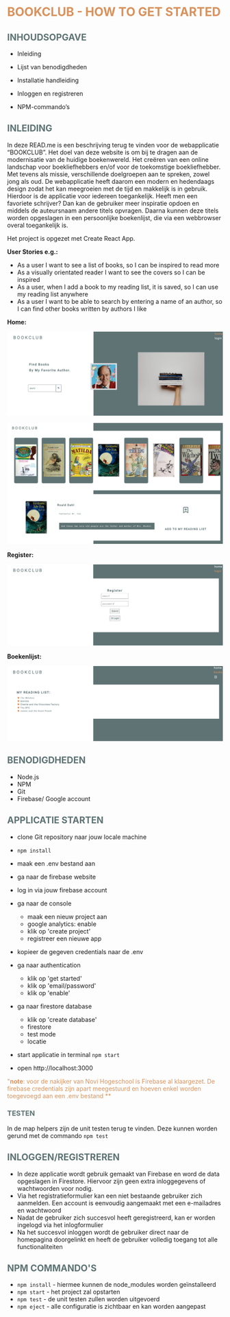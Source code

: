 # <FONT COLOR="#D9925D"> BOOKCLUB - HOW TO GET STARTED </FONT>

## <FONT COLOR="#5e7374"> INHOUDSOPGAVE </FONT>

* Inleiding

* Lijst van benodigdheden

* Installatie handleiding

* Inloggen en registreren

* NPM-commando’s

## <FONT COLOR="#5e7374"> INLEIDING </FONT>

In deze READ.me is een beschrijving terug te vinden voor de webapplicatie “BOOKCLUB”. Het doel van deze website is om bij te dragen aan de modernisatie van de huidige boekenwereld. Het creëren van een online landschap voor boekliefhebbers en/of voor de toekomstige boekliefhebber. Met tevens als missie, verschillende doelgroepen aan te spreken, zowel jong als oud. De webapplicatie heeft daarom een modern en hedendaags design zodat het kan meegroeien met de tijd en makkelijk is in gebruik. Hierdoor is de applicatie voor iedereen toegankelijk. Heeft men een favoriete schrijver? Dan kan de gebruiker meer inspiratie opdoen en middels de auteursnaam andere titels opvragen. Daarna kunnen deze titels worden opgeslagen in een persoonlijke boekenlijst, die via een webbrowser overal toegankelijk is.

Het project is opgezet met Create React App.


**User Stories e.g.:**
* As a user I want to see a list of books, so I can be inspired to read more
* As a visually orientated reader I want to see the covers so I can be inspired
* As a user, when I add a book to my reading list, it is saved, so I can use my reading list anywhere
* As a user I want to be able to search by entering a name of an author, so I can find other books written by authors I like

**Home:**

![schermafbeelding](./src/assets/scherm1.jpg)

![schermafbeelding](src/assets/scherm1_1.jpg)


**Register:**

![schermafbeelding](./src/assets/scherm3.jpg)

**Boekenlijst:**

![schermafbeelding](./src/assets/scherm4.jpg)




## <FONT COLOR="#5e7374"> BENODIGDHEDEN </FONT>
* Node.js
* NPM
* Git
* Firebase/ Google account

## <FONT COLOR="#5e7374"> APPLICATIE STARTEN </FONT>
* clone Git repository naar jouw locale machine
* `npm install`
* maak een .env bestand aan
* ga naar de firebase website
* log in via jouw firebase account 
* ga naar de console
    * maak een nieuw project aan
    * google analytics: enable
    * klik op 'create project'
    * registreer een nieuwe app
* kopieer de gegeven credentials naar de .env
* ga naar authentication
    * klik op 'get started'
    * klik op 'email/password'
    * klik op 'enable'
* ga naar firestore database
    * klik op 'create database'
    * firestore
    * test mode
    * locatie
    
*  start applicatie in terminal `npm start`
*  open http://localhost:3000 

<FONT COLOR="D9925D">"**note**: voor de nakijker van Novi Hogeschool is Firebase al klaargezet. De firebase credentials zijn apart meegestuurd en hoeven enkel worden toegevoegd aan een .env bestand **</FONT>


### <FONT COLOR="#5e7374"> TESTEN </FONT>
In de map helpers zijn de unit testen terug te vinden. Deze kunnen worden gerund met de commando `npm test`


## <FONT COLOR="#5e7374"> INLOGGEN/REGISTREREN </FONT>

* In deze applicatie wordt gebruik gemaakt van Firebase en word de data opgeslagen in Firestore. Hiervoor zijn geen extra inloggegevens of wachtwoorden voor nodig.  
* Via het registratieformulier kan een niet bestaande gebruiker zich aanmelden. Een account is eenvoudig aangemaakt met een e-mailadres en wachtwoord  
* Nadat de gebruiker zich succesvol heeft geregistreerd, kan er worden ingelogd via het inlogformulier 
* Na het succesvol inloggen wordt de gebruiker direct naar de homepagina doorgelinkt en heeft de gebruiker volledig toegang tot alle functionaliteiten  

## <FONT COLOR="#5e7374"> NPM COMMANDO'S </FONT>
* `npm install` - hiermee kunnen de node_modules worden geïnstalleerd
* `npm start` - het project zal opstarten
* `npm test` - de unit testen zullen worden uitgevoerd
* `npm eject` - alle configuratie is zichtbaar en kan worden aangepast



